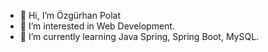 - 👋 Hi, I’m Özgürhan Polat
- 👀 I’m interested in Web Development.
- 🌱 I’m currently learning Java Spring, Spring Boot, MySQL.


<!---
polat-code/polat-code is a ✨ special ✨ repository because its `README.md` (this file) appears on your GitHub profile.
You can click the Preview link to take a look at your changes.
--->
